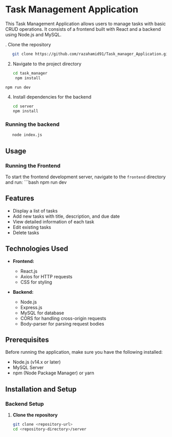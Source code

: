 # Task Management Application

This Task Management Application allows users to manage tasks with basic CRUD operations. It consists of a frontend built with React and a backend using Node.js and MySQL.

. Clone the repository
 ```bash
    git clone https://github.com/razahamid91/Task_manager_Application.git
 ```

2. Navigate to the project directory
    ```bash
    cd task_manager
     npm install
  ```bash
  npm run dev
   ```


4. Install dependencies for the backend
    ```bash
    cd server
    npm install

 ### Running the backend
 ```bash
    node index.js
 ```

## Usage

### Running the Frontend

To start the frontend development server, navigate to the `frontend` directory and run: ```bash
npm run dev

## Features

- Display a list of tasks
- Add new tasks with title, description, and due date
- View detailed information of each task
- Edit existing tasks
- Delete tasks

## Technologies Used

- **Frontend:**
  - React.js
  - Axios for HTTP requests
  - CSS for styling

- **Backend:**
  - Node.js
  - Express.js
  - MySQL for database
  - CORS for handling cross-origin requests
  - Body-parser for parsing request bodies

## Prerequisites

Before running the application, make sure you have the following installed:

- Node.js (v14.x or later)
- MySQL Server
- npm (Node Package Manager) or yarn

## Installation and Setup

### Backend Setup

1. **Clone the repository**

   ```bash
   git clone <repository-url>
   cd <repository-directory>/server
